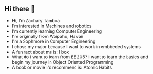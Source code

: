 ## Hi there 👋
- Hi, I’m Zachary Tamboa
- I’m interested in Machines and robotics
- I’m currently learning Computer Engineering
- I'm originally from Waipahu, Hawaii
- I'm a Sophmore in Computer Engineering
- I chose my major because I want to work in embbeded systems
- A fun fact about me is: I box
- What do I want to learn from EE 205? I want to learn the basics and begin my journey in Object Oriented Programming
- A book or movie I'd recommend is:  Atomic Habits
